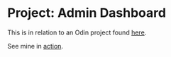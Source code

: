 # Project: Admin Dashboard

This is in relation to an Odin project found [here](https://www.theodinproject.com/lessons/node-path-intermediate-html-and-css-admin-dashboard).

See mine in [action](https://vwainman.github.io/odin_admin_dashboard/).
